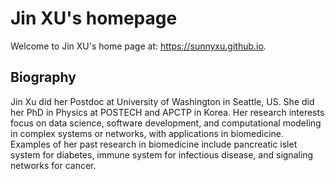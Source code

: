# Jin XU's homepage
Welcome to Jin XU's home page at: https://sunnyxu.github.io.

## Biography
Jin Xu did her Postdoc at University of Washington in Seattle, US. She did her PhD in Physics at POSTECH and APCTP in Korea. Her research interests focus on data science, software development, and computational modeling in complex systems or networks, with applications in biomedicine. Examples of her past research in biomedicine include pancreatic islet system for diabetes, immune system for infectious disease, and signaling networks for cancer.
